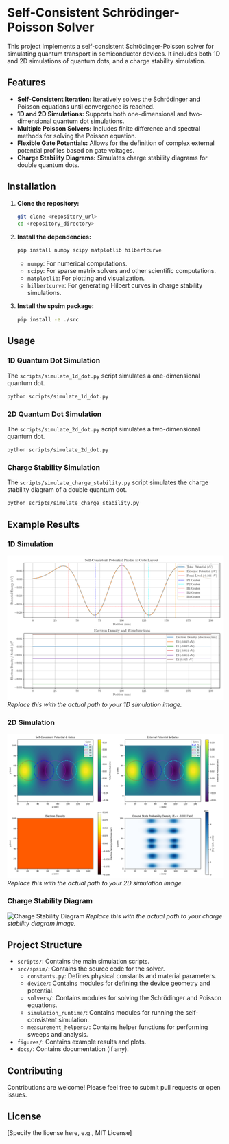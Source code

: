 # Self-Consistent Schrödinger-Poisson Solver

This project implements a self-consistent Schrödinger-Poisson solver for simulating quantum transport in semiconductor devices. It includes both 1D and 2D simulations of quantum dots, and a charge stability simulation.

## Features

-   **Self-Consistent Iteration:** Iteratively solves the Schrödinger and Poisson equations until convergence is reached.
-   **1D and 2D Simulations:** Supports both one-dimensional and two-dimensional quantum dot simulations.
-   **Multiple Poisson Solvers:** Includes finite difference and spectral methods for solving the Poisson equation.
-   **Flexible Gate Potentials:** Allows for the definition of complex external potential profiles based on gate voltages.
-   **Charge Stability Diagrams:** Simulates charge stability diagrams for double quantum dots.

## Installation

1.  **Clone the repository:**

    ```bash
    git clone <repository_url>
    cd <repository_directory>
    ```

2.  **Install the dependencies:**

    ```bash
    pip install numpy scipy matplotlib hilbertcurve
    ```

    *   `numpy`: For numerical computations.
    *   `scipy`: For sparse matrix solvers and other scientific computations.
    *   `matplotlib`: For plotting and visualization.
    *   `hilbertcurve`: For generating Hilbert curves in charge stability simulations.

3.  **Install the spsim package:**

    ```bash
    pip install -e ./src
    ```

## Usage

### 1D Quantum Dot Simulation

The `scripts/simulate_1d_dot.py` script simulates a one-dimensional quantum dot.

```bash
python scripts/simulate_1d_dot.py
```

### 2D Quantum Dot Simulation

The `scripts/simulate_2d_dot.py` script simulates a two-dimensional quantum dot.

```bash
python scripts/simulate_2d_dot.py
```

### Charge Stability Simulation

The `scripts/simulate_charge_stability.py` script simulates the charge stability diagram of a double quantum dot.

```bash
python scripts/simulate_charge_stability.py
```

## Example Results

### 1D Simulation

![1D Simulation Result](figures/simulation_results.png)
*Replace this with the actual path to your 1D simulation image.*

### 2D Simulation

![2D Simulation Result](figures/simulation_results_2d.png)
*Replace this with the actual path to your 2D simulation image.*

### Charge Stability Diagram

![Charge Stability Diagram](figures/charge_stability_P1_P2.png)
*Replace this with the actual path to your charge stability diagram image.*

## Project Structure

-   `scripts/`: Contains the main simulation scripts.
-   `src/spsim/`: Contains the source code for the solver.
    -   `constants.py`: Defines physical constants and material parameters.
    -   `device/`: Contains modules for defining the device geometry and potential.
    -   `solvers/`: Contains modules for solving the Schrödinger and Poisson equations.
    -   `simulation_runtime/`: Contains modules for running the self-consistent simulation.
    -   `measurement_helpers/`: Contains helper functions for performing sweeps and analysis.
-   `figures/`: Contains example results and plots.
-   `docs/`: Contains documentation (if any).

## Contributing

Contributions are welcome! Please feel free to submit pull requests or open issues.

## License

[Specify the license here, e.g., MIT License]
